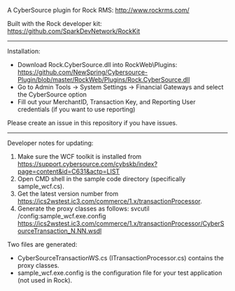 A CyberSource plugin for Rock RMS: http://www.rockrms.com/

Built with the Rock developer kit: https://github.com/SparkDevNetwork/RockKit

______________________________________________
Installation:

* Download Rock.CyberSource.dll into RockWeb\Plugins: https://github.com/NewSpring/Cybersource-Plugin/blob/master/RockWeb/Plugins/Rock.CyberSource.dll
* Go to Admin Tools -> System Settings -> Financial Gateways and select the CyberSource option
* Fill out your MerchantID, Transaction Key, and Reporting User credentials (if you want to use reporting)

Please create an issue in this repository if you have issues.
______________________________________________

Developer notes for updating:

1. Make sure the WCF toolkit is installed from https://support.cybersource.com/cybskb/index?page=content&id=C631&actp=LIST
2. Open CMD shell in the sample code directory (specifically sample_wcf.cs).
3. Get the latest version number from https://ics2wstest.ic3.com/commerce/1.x/transactionProcessor.
4. Generate the proxy classes as follows:
svcutil /config:sample_wcf.exe.config  https://ics2wstest.ic3.com/commerce/1.x/transactionProcessor/CyberSourceTransaction_N.NN.wsdl

Two files are generated:
* CyberSourceTransactionWS.cs (ITransactionProcessor.cs) contains the proxy classes.
* sample_wcf.exe.config is the configuration file for your test application (not used in Rock).
